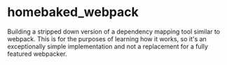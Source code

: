 # homebaked_webpack

Building a stripped down version of a dependency mapping tool similar to webpack. 
This is for the purposes of learning how it works, so it's an exceptionally simple
implementation and not a replacement for a fully featured webpacker.